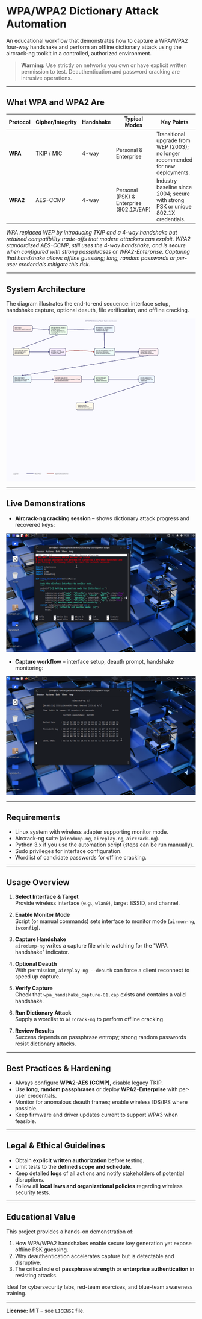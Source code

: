 # WPA/WPA2 Dictionary Attack Automation

An educational workflow that demonstrates how to capture a WPA/WPA2 four-way handshake and perform an offline dictionary attack using the aircrack-ng toolkit in a controlled, authorized environment.

> **Warning:** Use strictly on networks you own or have explicit written permission to test. Deauthentication and password cracking are intrusive operations.

---

## What WPA and WPA2 Are

| Protocol | Cipher/Integrity | Handshake | Typical Modes | Key Points |
|----------|-----------------|-----------|---------------|------------|
| **WPA**  | TKIP / MIC      | 4-way     | Personal & Enterprise | Transitional upgrade from WEP (2003); no longer recommended for new deployments. |
| **WPA2** | AES-CCMP        | 4-way     | Personal (PSK) & Enterprise (802.1X/EAP) | Industry baseline since 2004; secure with strong PSK or unique 802.1X credentials. |

*WPA replaced WEP by introducing TKIP and a 4-way handshake but retained compatibility trade-offs that modern attackers can exploit. WPA2 standardized AES-CCMP, still uses the 4-way handshake, and is secure when configured with strong passphrases or WPA2-Enterprise. Capturing that handshake allows offline guessing; long, random passwords or per-user credentials mitigate this risk.*

---

## System Architecture

The diagram illustrates the end-to-end sequence: interface setup, handshake capture, optional deauth, file verification, and offline cracking.

![WPA/WPA2 Flow](images/wpa_dictionary_attack_flow.png)

---

## Live Demonstrations

- **Aircrack-ng cracking session** – shows dictionary attack progress and recovered keys:

![Crack Demo](images/wpa_wpa2op.png)

- **Capture workflow** – interface setup, deauth prompt, handshake monitoring:

![Capture Demo](images/wpa_wpa2_2op.png)

---

## Requirements

- Linux system with wireless adapter supporting monitor mode.  
- Aircrack-ng suite (`airodump-ng`, `aireplay-ng`, `aircrack-ng`).  
- Python 3.x if you use the automation script (steps can be run manually).  
- Sudo privileges for interface configuration.  
- Wordlist of candidate passwords for offline cracking.


---

## Usage Overview

1. **Select Interface & Target**  
   Provide wireless interface (e.g., `wlan0`), target BSSID, and channel.

2. **Enable Monitor Mode**  
   Script (or manual commands) sets interface to monitor mode (`airmon-ng`, `iwconfig`).

3. **Capture Handshake**  
   `airodump-ng` writes a capture file while watching for the "WPA handshake" indicator.

4. **Optional Deauth**  
   With permission, `aireplay-ng --deauth` can force a client reconnect to speed up capture.

5. **Verify Capture**  
   Check that `wpa_handshake_capture-01.cap` exists and contains a valid handshake.

6. **Run Dictionary Attack**  
   Supply a wordlist to `aircrack-ng` to perform offline cracking.

7. **Review Results**  
   Success depends on passphrase entropy; strong random passwords resist dictionary attacks.

---

## Best Practices & Hardening

- Always configure **WPA2-AES (CCMP)**, disable legacy TKIP.  
- Use **long, random passphrases** or deploy **WPA2-Enterprise** with per-user credentials.  
- Monitor for anomalous deauth frames; enable wireless IDS/IPS where possible.  
- Keep firmware and driver updates current to support WPA3 when feasible.

---

## Legal & Ethical Guidelines

- Obtain **explicit written authorization** before testing.  
- Limit tests to the **defined scope and schedule**.  
- Keep detailed **logs** of all actions and notify stakeholders of potential disruptions.  
- Follow all **local laws and organizational policies** regarding wireless security tests.

---

## Educational Value

This project provides a hands-on demonstration of:

1. How WPA/WPA2 handshakes enable secure key generation yet expose offline PSK guessing.  
2. Why deauthentication accelerates capture but is detectable and disruptive.  
3. The critical role of **passphrase strength** or **enterprise authentication** in resisting attacks.  

Ideal for cybersecurity labs, red-team exercises, and blue-team awareness training.

---

**License:** MIT – see `LICENSE` file.


